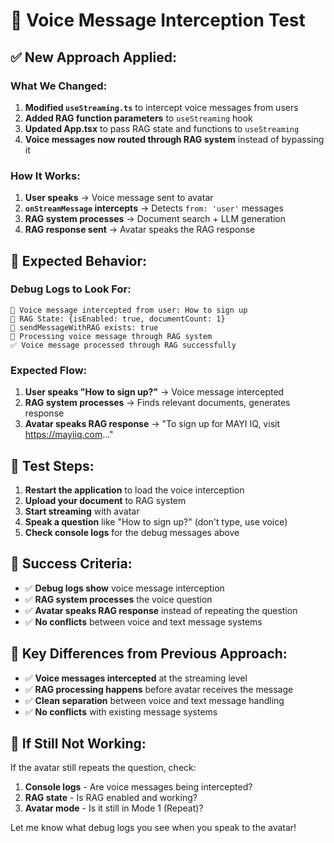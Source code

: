 # 🎤 Voice Message Interception Test

## ✅ **New Approach Applied:**

### **What We Changed:**
1. **Modified `useStreaming.ts`** to intercept voice messages from users
2. **Added RAG function parameters** to `useStreaming` hook
3. **Updated App.tsx** to pass RAG state and functions to `useStreaming`
4. **Voice messages now routed through RAG system** instead of bypassing it

### **How It Works:**
1. **User speaks** → Voice message sent to avatar
2. **`onStreamMessage` intercepts** → Detects `from: 'user'` messages
3. **RAG system processes** → Document search + LLM generation
4. **RAG response sent** → Avatar speaks the RAG response

## 🎯 **Expected Behavior:**

### **Debug Logs to Look For:**
```
🎤 Voice message intercepted from user: How to sign up
🎤 RAG State: {isEnabled: true, documentCount: 1}
🎤 sendMessageWithRAG exists: true
🧠 Processing voice message through RAG system
✅ Voice message processed through RAG successfully
```

### **Expected Flow:**
1. **User speaks "How to sign up?"** → Voice message intercepted
2. **RAG system processes** → Finds relevant documents, generates response
3. **Avatar speaks RAG response** → "To sign up for MAYI IQ, visit https://mayiiq.com..."

## 🧪 **Test Steps:**

1. **Restart the application** to load the voice interception
2. **Upload your document** to RAG system
3. **Start streaming** with avatar
4. **Speak a question** like "How to sign up?" (don't type, use voice)
5. **Check console logs** for the debug messages above

## 🎯 **Success Criteria:**

- ✅ **Debug logs show** voice message interception
- ✅ **RAG system processes** the voice question
- ✅ **Avatar speaks RAG response** instead of repeating the question
- ✅ **No conflicts** between voice and text message systems

## 🔧 **Key Differences from Previous Approach:**

- ✅ **Voice messages intercepted** at the streaming level
- ✅ **RAG processing happens** before avatar receives the message
- ✅ **Clean separation** between voice and text message handling
- ✅ **No conflicts** with existing message systems

## 🎯 **If Still Not Working:**

If the avatar still repeats the question, check:
1. **Console logs** - Are voice messages being intercepted?
2. **RAG state** - Is RAG enabled and working?
3. **Avatar mode** - Is it still in Mode 1 (Repeat)?

Let me know what debug logs you see when you speak to the avatar!
